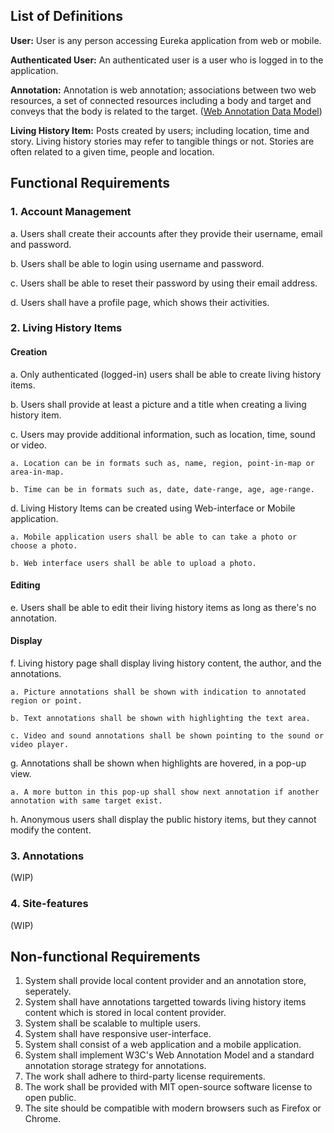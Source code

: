 ## List of Definitions
**User:** User is any person accessing Eureka application from web or mobile.

**Authenticated User:** An authenticated user is a user who is logged in to the application.

**Annotation:** Annotation is web annotation; associations between two web resources, a set of connected resources including a body and target and conveys that the body is related to the target. ([Web Annotation Data Model](https://www.w3.org/TR/annotation-model/))

**Living History Item:** Posts created by users; including location, time and story. Living history stories may refer to tangible things or not. Stories are often related to a given time, people and location.

## Functional Requirements
### 1. Account Management
a. Users shall create their accounts after they provide their username, email and password.

b. Users shall be able to login using username and password.

c. Users shall be able to reset their password by using their email address.

d. Users shall have a profile page, which shows their activities.

### 2. Living History Items
#### Creation
a. Only authenticated (logged-in) users shall be able to create living history items.

b. Users shall provide at least a picture and a title when creating a living history item.

c. Users may provide additional information, such as location, time, sound or video.

	a. Location can be in formats such as, name, region, point-in-map or area-in-map.

	b. Time can be in formats such as, date, date-range, age, age-range.

d. Living History Items can be created using Web-interface or Mobile application.

	a. Mobile application users shall be able to can take a photo or choose a photo.

	b. Web interface users shall be able to upload a photo.
                                         
#### Editing
e. Users shall be able to edit their living history items as long as there's no annotation.

#### Display
f. Living history page shall display living history content, the author, and the annotations.

	a. Picture annotations shall be shown with indication to annotated region or point.

	b. Text annotations shall be shown with highlighting the text area.

	c. Video and sound annotations shall be shown pointing to the sound or video player.

g. Annotations shall be shown when highlights are hovered, in a pop-up view.

	a. A more button in this pop-up shall show next annotation if another annotation with same target exist.

h. Anonymous users shall display the public history items, but they cannot modify the content. 
### 3. Annotations
(WIP)

### 4. Site-features
(WIP)

## Non-functional Requirements

1. System shall provide local content provider and an annotation store, seperately.
2. System shall have annotations targetted towards living history items content which 
is stored in local content provider.
3. System shall be scalable to multiple users.
4. System shall have responsive user-interface.
5. System shall consist of a web application and a mobile application.
6. System shall implement W3C's Web Annotation Model and a standard annotation storage strategy
for annotations.
7. The work shall adhere to third-party license requirements.
8. The work shall be provided with MIT open-source software license to open public.                          
9. The site should be compatible with modern browsers such as Firefox or Chrome.            

